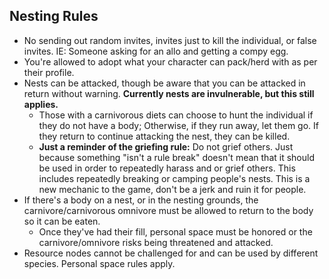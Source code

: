 ## Nesting Rules

- No sending out random invites, invites just to kill the individual, or false invites. IE: Someone asking for an allo and getting a compy egg. 
- You're allowed to adopt what your character can pack/herd with as per their profile. 
- Nests can be attacked, though be aware that you can be attacked in return without warning. **Currently nests are invulnerable, but this still applies.**
    - Those with a carnivorous diets can choose to hunt the individual if they do not have a body; Otherwise, if they run away, let them go. If they return to continue attacking the nest, they can be killed.
    - **Just a reminder of the griefing rule:** Do not grief others. Just because something "isn't a rule break" doesn't mean that it should be used in order to repeatedly harass and or grief others. This includes repeatedly breaking or camping people's nests. This is a new mechanic to the game, don't be a jerk and ruin it for people. 
- If there's a body on a nest, or in the nesting grounds, the carnivore/carnivorous omnivore must be allowed to return to the body so it can be eaten. 
    - Once they've had their fill, personal space must be honored or the carnivore/omnivore risks being threatened and attacked.
- Resource nodes cannot be challenged for and can be used by different species. Personal space rules apply.